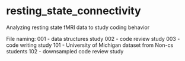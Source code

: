 # resting_state_connectivity
Analyzing resting state fMRI data to study coding behavior


File naming:
001 - data structures study
002 - code review study
003 - code writing study
101 - University of Michigan dataset from Non-cs students
102 - downsampled code review study
